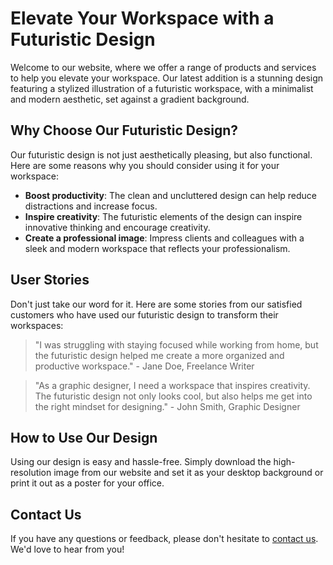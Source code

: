 <!--font:Montserrat-->

# Elevate Your Workspace with a Futuristic Design

Welcome to our website, where we offer a range of products and services to help you elevate your workspace. Our latest addition is a stunning design featuring a stylized illustration of a futuristic workspace, with a minimalist and modern aesthetic, set against a gradient background.

## Why Choose Our Futuristic Design?

Our futuristic design is not just aesthetically pleasing, but also functional. Here are some reasons why you should consider using it for your workspace:

- **Boost productivity**: The clean and uncluttered design can help reduce distractions and increase focus.
- **Inspire creativity**: The futuristic elements of the design can inspire innovative thinking and encourage creativity.
- **Create a professional image**: Impress clients and colleagues with a sleek and modern workspace that reflects your professionalism.

## User Stories

Don't just take our word for it. Here are some stories from our satisfied customers who have used our futuristic design to transform their workspaces:

> "I was struggling with staying focused while working from home, but the futuristic design helped me create a more organized and productive workspace." - Jane Doe, Freelance Writer

> "As a graphic designer, I need a workspace that inspires creativity. The futuristic design not only looks cool, but also helps me get into the right mindset for designing." - John Smith, Graphic Designer

## How to Use Our Design

Using our design is easy and hassle-free. Simply download the high-resolution image from our website and set it as your desktop background or print it out as a poster for your office. 

## Contact Us

If you have any questions or feedback, please don't hesitate to [contact us](#). We'd love to hear from you!

<!--

Write me content for website with wallpaper which alt text is:

"A wallpaper featuring a stylized illustration of a futuristic workspace, with a minimalist and modern design, set against a gradient background."

The name/title of the page should not be 1:1 copy of the alt text but rather a real content of the website which is using this wallpaper.

- Use markdown format 
- Start with heading
- Heading should be short and concise
- The content should look like a real website 
- The website should not be about the wallpaper, wallpaper is just a related background
- Heading should be contain work "wallpaper" or "background"
- Include real sections like references, contact, user stories, etc. use things relevant to the page purpose.
- Feel free to use structure like headings, bullets, numbering, blockquotes, paragraphs, horizontal lines, etc.
- You can use formatting like bold or _italic_
- You can include UTF-8 emojis
- Links should be only #hash anchors (and you can refer to the document itself)
- Do not include images


---


# Future-Proof Your Workspace with Our Futuristic Background

Welcome to our website, where we offer a range of products and services to help you create the workspace of your dreams. Our latest addition is a stunning wallpaper featuring a stylized illustration of a futuristic workspace, with a minimalist and modern design, set against a gradient background.

## Why Choose Our Futuristic Background?

Our futuristic background is not just aesthetically pleasing, but also functional. Here are some reasons why you should consider using it for your workspace:

- **Boost productivity**: The clean and uncluttered design of the wallpaper can help reduce distractions and increase focus.
- **Inspire creativity**: The futuristic elements of the design can inspire innovative thinking and encourage creativity.
- **Create a professional image**: Impress clients and colleagues with a sleek and modern workspace that reflects your professionalism.

## User Stories

Don't just take our word for it. Here are some stories from our satisfied customers who have used our futuristic background to transform their workspaces:

> "I was struggling with staying focused while working from home, but the futuristic background helped me create a more organized and productive workspace." - Jane Doe, Freelance Writer

> "As a graphic designer, I need a workspace that inspires creativity. The futuristic background not only looks cool, but also helps me get into the right mindset for designing." - John Smith, Graphic Designer

## How to Use Our Wallpaper

Using our wallpaper is easy and hassle-free. Simply download the high-resolution image from our website and set it as your desktop background or print it out as a poster for your office. 

## References

For more information about our products and services, please visit our [homepage](#).

## Contact Us

If you have any questions or feedback, please don't hesitate to [contact us](#). We'd love to hear from you!


---


Heading is too long, rewrite whole content.


---


# Elevate Your Workspace with a Futuristic Background

Welcome to our website, where we offer a range of products and services to help you create the workspace of your dreams. Our latest addition is a stunning wallpaper featuring a stylized illustration of a futuristic workspace, with a minimalist and modern design, set against a gradient background.

## Why Choose Our Futuristic Background?

Our futuristic background is not just aesthetically pleasing, but also functional. Here are some reasons why you should consider using it for your workspace:

- **Boost productivity**: The clean and uncluttered design of the wallpaper can help reduce distractions and increase focus.
- **Inspire creativity**: The futuristic elements of the design can inspire innovative thinking and encourage creativity.
- **Create a professional image**: Impress clients and colleagues with a sleek and modern workspace that reflects your professionalism.

## User Stories

Don't just take our word for it. Here are some stories from our satisfied customers who have used our futuristic background to transform their workspaces:

> "I was struggling with staying focused while working from home, but the futuristic background helped me create a more organized and productive workspace." - Jane Doe, Freelance Writer

> "As a graphic designer, I need a workspace that inspires creativity. The futuristic background not only looks cool, but also helps me get into the right mindset for designing." - John Smith, Graphic Designer

## How to Use Our Wallpaper

Using our wallpaper is easy and hassle-free. Simply download the high-resolution image from our website and set it as your desktop background or print it out as a poster for your office. 

## Contact Us

If you have any questions or feedback, please don't hesitate to [contact us](#). We'd love to hear from you!


---


Heading is too long, rewrite whole content.


---


# Futuristic Workspace Wallpaper for Your Productivity

Welcome to our website, where we offer a range of products and services to help you elevate your workspace. Our latest addition is a stunning wallpaper featuring a stylized illustration of a futuristic workspace, with a minimalist and modern design, set against a gradient background.

## Why Choose Our Wallpaper?

Our wallpaper is not just aesthetically pleasing, but also functional. Here are some reasons why you should consider using it for your workspace:

- **Boost productivity**: The clean and uncluttered design of the wallpaper can help reduce distractions and increase focus.
- **Inspire creativity**: The futuristic elements of the design can inspire innovative thinking and encourage creativity.
- **Create a professional image**: Impress clients and colleagues with a sleek and modern workspace that reflects your professionalism.

## User Stories

Don't just take our word for it. Here are some stories from our satisfied customers who have used our wallpaper to transform their workspaces:

> "I was struggling with staying focused while working from home, but the futuristic wallpaper helped me create a more organized and productive workspace." - Jane Doe, Freelance Writer

> "As a graphic designer, I need a workspace that inspires creativity. The futuristic wallpaper not only looks cool, but also helps me get into the right mindset for designing." - John Smith, Graphic Designer

## How to Use Our Wallpaper

Using our wallpaper is easy and hassle-free. Simply download the high-resolution image from our website and set it as your desktop background or print it out as a poster for your office. 

## Contact Us

If you have any questions or feedback, please don't hesitate to [contact us](#). We'd love to hear from you!


---


Heading should not include word "wallpaper". The website should not be about the wallpaper itself, wallpaper is just a related background, rewrite whole content.


---


# Elevate Your Workspace with a Futuristic Design

Welcome to our website, where we offer a range of products and services to help you elevate your workspace. Our latest addition is a stunning design featuring a stylized illustration of a futuristic workspace, with a minimalist and modern aesthetic, set against a gradient background.

## Why Choose Our Futuristic Design?

Our futuristic design is not just aesthetically pleasing, but also functional. Here are some reasons why you should consider using it for your workspace:

- **Boost productivity**: The clean and uncluttered design can help reduce distractions and increase focus.
- **Inspire creativity**: The futuristic elements of the design can inspire innovative thinking and encourage creativity.
- **Create a professional image**: Impress clients and colleagues with a sleek and modern workspace that reflects your professionalism.

## User Stories

Don't just take our word for it. Here are some stories from our satisfied customers who have used our futuristic design to transform their workspaces:

> "I was struggling with staying focused while working from home, but the futuristic design helped me create a more organized and productive workspace." - Jane Doe, Freelance Writer

> "As a graphic designer, I need a workspace that inspires creativity. The futuristic design not only looks cool, but also helps me get into the right mindset for designing." - John Smith, Graphic Designer

## How to Use Our Design

Using our design is easy and hassle-free. Simply download the high-resolution image from our website and set it as your desktop background or print it out as a poster for your office. 

## Contact Us

If you have any questions or feedback, please don't hesitate to [contact us](#). We'd love to hear from you!


---


Write me a Google font which is best fitting for the website.

Pick from the list:
- Lobster
- Lato
- Barlow Condensed
- Dancing Script
- Exo 2
- Futura
- Montserrat
- Orbitron
- Inter
- Roboto
- Poppins
- Alegreya
- Raleway
- Playfair Display
- Open Sans
- Great Vibes
- IBM Plex Sans


Write just the font name nothing else.


---


I recommend using the "Montserrat" font for the website.

-->
